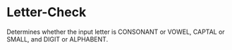 # Letter-Check
Determines whether the input letter is CONSONANT or VOWEL, CAPTAL or SMALL, and DIGIT or ALPHABENT.
